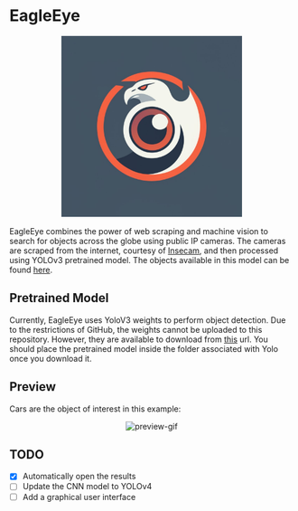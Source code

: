 # EagleEye

<p align="center">
  <img alt="logo" src="examples/logo.jpeg" width=320 />
</p>

EagleEye combines the power of web scraping and machine vision to search for objects across the globe using public IP cameras. The cameras are scraped from the internet, courtesy of [Insecam](http://insecam.org), and then processed using YOLOv3 pretrained model. The objects available in this model can be found [here](https://github.com/pjreddie/darknet/blob/master/data/coco.names).

## Pretrained Model
Currently, EagleEye uses YoloV3 weights to perform object detection. Due to the restrictions of GitHub, the weights cannot be uploaded to this repository. However, they are available to download from [this](https://pjreddie.com/media/files/yolov3.weights) url. You should place the pretrained model inside the folder associated with Yolo once you download it.

## Preview
Cars are the object of interest in this example:
<p align="center">
  <img alt="preview-gif" src="examples/preview.gif" />
</p>

## TODO
- [X] Automatically open the results
- [ ] Update the CNN model to YOLOv4
- [ ] Add a graphical user interface
